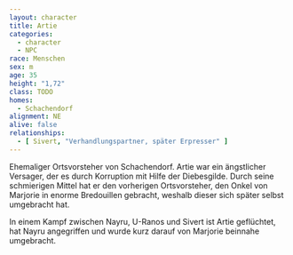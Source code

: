 ```yaml
---
layout: character
title: Artie
categories:
  - character
  - NPC
race: Menschen
sex: m
age: 35
height: "1,72"
class: TODO
homes:
  - Schachendorf
alignment: NE
alive: false
relationships:
  - [ Sivert, "Verhandlungspartner, später Erpresser" ]
---
```


Ehemaliger Ortsvorsteher von Schachendorf. Artie war ein ängstlicher Versager, der es durch Korruption mit Hilfe der
Diebesgilde. Durch seine schmierigen Mittel hat er den vorherigen Ortsvorsteher, den Onkel von Marjorie in enorme
Bredouillen gebracht, weshalb dieser sich später selbst umgebracht hat.

In einem Kampf zwischen Nayru, U-Ranos und Sivert ist Artie geflüchtet, hat Nayru angegriffen und wurde kurz darauf von
Marjorie beinnahe umgebracht.